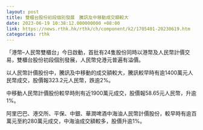 ```yaml
---
layout: post
title: 雙櫃台股份初段個別發展　騰訊及中移動成交額較大
date: 2023-06-19 10:38:12.000000000 +08:00
link: https://news.rthk.hk/rthk/ch/component/k2/1705401-20230619.htm
categories: rthk
---
```


「港幣–人民幣雙櫃台」今日啟動，首批有24隻股份同時以港幣及人民幣計價交易，雙櫃台股份初段個別發展，人民幣兌港元普遍有溢價。

以人民幣計價股份中，騰訊及中移動的成交額較大，騰訊較早時有逾1400萬元人民幣成交，股價報323.2元人民幣，跌逾2%。

中移動人民幣計價股份較早時則有近1900萬元成交，股價報58.65元人民幣，升逾1%。

阿里巴巴、港交所、平保、中銀、華潤啤酒中海油人民幣計價股份，較早時有逾百萬元至約280萬元成交，中海油成交額較多，股價升逾1%。
